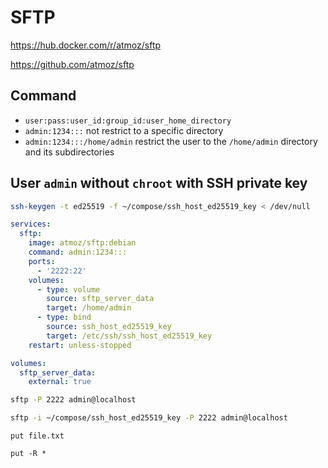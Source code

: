 # SFTP

https://hub.docker.com/r/atmoz/sftp

https://github.com/atmoz/sftp

## Command

* `user:pass:user_id:group_id:user_home_directory`
* `admin:1234:::` not restrict to a specific directory
* `admin:1234:::/home/admin` restrict the user to the `/home/admin` directory and its subdirectories

## User `admin` without `chroot` with SSH private key

```sh
ssh-keygen -t ed25519 -f ~/compose/ssh_host_ed25519_key < /dev/null
```

```yaml
services:
  sftp:
    image: atmoz/sftp:debian
    command: admin:1234:::
    ports:
      - '2222:22'
    volumes:
      - type: volume
        source: sftp_server_data
        target: /home/admin
      - type: bind
        source: ssh_host_ed25519_key
        target: /etc/ssh/ssh_host_ed25519_key
    restart: unless-stopped

volumes:
  sftp_server_data:
    external: true
```

```sh
sftp -P 2222 admin@localhost
```

```sh
sftp -i ~/compose/ssh_host_ed25519_key -P 2222 admin@localhost
```

```sftp
put file.txt
```

```sftp
put -R *
```
